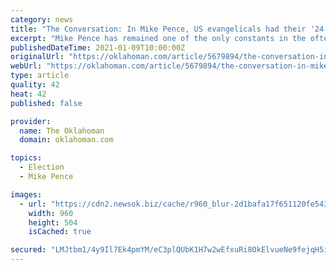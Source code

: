 ```yaml
---
category: news
title: "The Conversation: In Mike Pence, US evangelicals had their '24-karat-gold' man in the White House"
excerpt: "Mike Pence has remained one of the only constants in the often chaotic Trump administration. Variously described as \"vanilla,\" \"steady\" and loyal to the point of being \"sycophantic,\" he is, in the words of one profile,"
publishedDateTime: 2021-01-09T10:00:00Z
originalUrl: "https://oklahoman.com/article/5679894/the-conversation-in-mike-pence-us-evangelicals-had-their-24-karat-gold-man-in-the-white-house"
webUrl: "https://oklahoman.com/article/5679894/the-conversation-in-mike-pence-us-evangelicals-had-their-24-karat-gold-man-in-the-white-house"
type: article
quality: 42
heat: 42
published: false

provider:
  name: The Oklahoman
  domain: oklahoman.com

topics:
  - Election
  - Mike Pence

images:
  - url: "https://cdn2.newsok.biz/cache/r960_blur-2d1bafa17f651120fe543807d1e880ae.jpg"
    width: 960
    height: 504
    isCached: true

secured: "LMJtbm1/4y9Il7Ek4pmYM/eC3plQUbK1H7w2wEfxuRi8OkElvueNe9fejqH5iUz7XEKg+Ueg2Kza/FXvQ0JkBRhzYH82ZFoWbx+9j4IyI9sTPOpEkfMPtt7mdIpawoQDXmC6C6XVmJhit0iErt4jIR3/dGQ5KWj4+HGGCi/pJnKDXivUUIQ1c1NTv9b7lyr+P6pYg7NUm7PfX3eNXJmUaV+tWOkvqJrZM8EFg9tttdb6f230Ff6v/eS6ieuwInNgwh9wZWRkR4wC/32WR+XI7PezFOUl0XZmtgemhMc2eSs0aJcGTzQJqCNtlPlfKRJXVdQq6GWganh1xwHI5E7rBy+puyX47G3gjP4ibz8jBgo=;ilETpy5AVIzb7We9T+QMBQ=="
---
```


